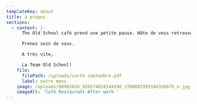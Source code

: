 ```yaml
---
templateKey: about
title: à propos
sections:
  - content: |-
      The Old School café prend une petite pause. Hâte de vous retrouver!

      Prenez soin de vous.

      A très vite,

      La Team Old School!
    file:
      filePath: /uploads/carte septembre.pdf
      label: notre menu
    image: /uploads/80903016_920574658344598_2700882993184336679_n.jpg
    imageAlt: 'Café Restaurant After-work '
---
```


